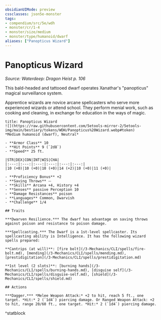 ```yaml
---
obsidianUIMode: preview
cssclasses: json5e-monster
tags:
- compendium/src/5e/wdh
- monster/cr/1-4
- monster/size/medium
- monster/type/humanoid/dwarf
aliases: ["Panopticus Wizard"]
---
```

# Panopticus Wizard
*Source: Waterdeep: Dragon Heist p. 106*  

This bald-headed and tattooed dwarf operates Xanathar's "panopticus" magical surveillance system.

Apprentice wizards are novice arcane spellcasters who serve more experienced wizards or attend school. They perform menial work, such as cooking and cleaning, in exchange for education in the ways of magic.


```ad-statblock
title: Panopticus Wizard
![](https://raw.githubusercontent.com/5etools-mirror-2/5etools-img/main/bestiary/tokens/WDH/Panopticus%20Wizard.webp#token)
*Medium humanoid (dwarf), Neutral*

- **Armor Class** 10 
- **Hit Points** 9 (`2d8`) 
- **Speed** 25 ft.

|STR|DEX|CON|INT|WIS|CHA|
|:---:|:---:|:---:|:---:|:---:|:---:|
|10 (+0)|10 (+0)|10 (+0)|14 (+2)|10 (+0)|11 (+0)|

- **Proficiency Bonus** +2
- **Saving Throws** ⏤
- **Skills** Arcana +4, History +4
- **Senses** passive Perception 10
- **Damage Resistances** poison
- **Languages** Common, Dwarvish
- **Challenge** 1/4

## Traits

***Dwarven Resilience.*** The dwarf has advantage on saving throws against poison and resistance to poison damage.

***Spellcasting.*** The Dwarf is a 1st-level spellcaster. Its spellcasting ability is Intelligence. It has the following wizard spells prepared:

**Cantrips (at will)**: [fire bolt](/3-Mechanics/CLI/spells/fire-bolt.md), [mending](/3-Mechanics/CLI/spells/mending.md), [prestidigitation](/3-Mechanics/CLI/spells/prestidigitation.md)

**1st level (2 slots)**: [burning hands](/3-Mechanics/CLI/spells/burning-hands.md), [disguise self](/3-Mechanics/CLI/spells/disguise-self.md), [shield](/3-Mechanics/CLI/spells/shield.md)

## Actions

***Dagger.*** *Melee Weapon Attack:* +2 to hit, reach 5 ft., one target. *Hit:* 2 (`1d4`) piercing damage. Or Ranged Weapon Attack: +2 to hit, range 20/60 ft., one target. *Hit:* 2 (`1d4`) piercing damage.
```
^statblock